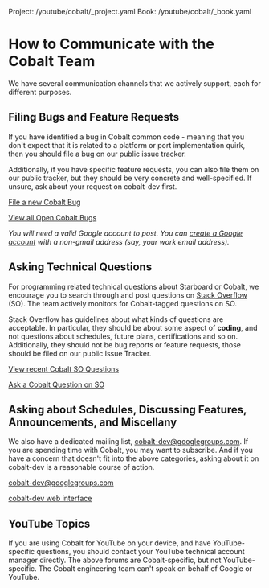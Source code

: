 Project: /youtube/cobalt/_project.yaml
Book: /youtube/cobalt/_book.yaml

# How to Communicate with the Cobalt Team

We have several communication channels that we actively support, each for
different purposes.

## Filing Bugs and Feature Requests

If you have identified a bug in Cobalt common code - meaning that you don't
expect that it is related to a platform or port implementation quirk, then you
should file a bug on our public issue tracker.

Additionally, if you have specific feature requests, you can also file them on
our public tracker, but they should be very concrete and well-specified. If
unsure, ask about your request on cobalt-dev first.

[File a new Cobalt Bug](https://issuetracker.google.com/issues/new?component=181120)

[View all Open Cobalt Bugs](https://issuetracker.google.com/issues?q=componentid:181120%20status:open)


*You will need a valid Google account to post. You can [create a Google
account](https://accounts.google.com/SignUpWithoutGmail) with a non-gmail
address (say, your work email address).*


## Asking Technical Questions

For programming related technical questions about Starboard or Cobalt, we
encourage you to search through and post questions on [Stack
Overflow](https://stackoverflow.com) (SO). The team actively monitors for
Cobalt-tagged questions on SO.

Stack Overflow has guidelines about what kinds of questions are acceptable. In
particular, they should be about some aspect of **coding**, and not questions
about schedules, future plans, certifications and so on. Additionally, they
should not be bug reports or feature requests, those should be filed on our
public Issue Tracker.

[View recent Cobalt SO Questions](https://stackoverflow.com/questions/tagged/cobalt)

[Ask a Cobalt Question on SO](https://stackoverflow.com/questions/ask?tags=cobalt)


## Asking about Schedules, Discussing Features, Announcements, and Miscellany

We also have a dedicated mailing list, cobalt-dev@googlegroups.com. If you are
spending time with Cobalt, you may want to subscribe. And if you have a concern
that doesn't fit into the above categories, asking about it on cobalt-dev is a
reasonable course of action.

[cobalt-dev@googlegroups.com](cobalt-dev@googlegroups.com)

[cobalt-dev web interface](https://groups.google.com/forum/#!forum/cobalt-dev)


## YouTube Topics

If you are using Cobalt for YouTube on your device, and have YouTube-specific
questions, you should contact your YouTube technical account manager
directly. The above forums are Cobalt-specific, but not YouTube-specific.  The
Cobalt engineering team can't speak on behalf of Google or YouTube.
